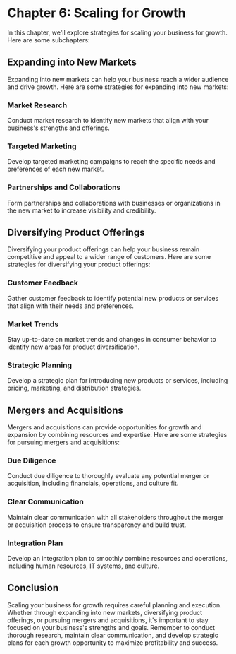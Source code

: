 Chapter 6: Scaling for Growth
=============================

In this chapter, we'll explore strategies for scaling your business for growth. Here are some subchapters:

Expanding into New Markets
--------------------------

Expanding into new markets can help your business reach a wider audience and drive growth. Here are some strategies for expanding into new markets:

### Market Research

Conduct market research to identify new markets that align with your business's strengths and offerings.

### Targeted Marketing

Develop targeted marketing campaigns to reach the specific needs and preferences of each new market.

### Partnerships and Collaborations

Form partnerships and collaborations with businesses or organizations in the new market to increase visibility and credibility.

Diversifying Product Offerings
------------------------------

Diversifying your product offerings can help your business remain competitive and appeal to a wider range of customers. Here are some strategies for diversifying your product offerings:

### Customer Feedback

Gather customer feedback to identify potential new products or services that align with their needs and preferences.

### Market Trends

Stay up-to-date on market trends and changes in consumer behavior to identify new areas for product diversification.

### Strategic Planning

Develop a strategic plan for introducing new products or services, including pricing, marketing, and distribution strategies.

Mergers and Acquisitions
------------------------

Mergers and acquisitions can provide opportunities for growth and expansion by combining resources and expertise. Here are some strategies for pursuing mergers and acquisitions:

### Due Diligence

Conduct due diligence to thoroughly evaluate any potential merger or acquisition, including financials, operations, and culture fit.

### Clear Communication

Maintain clear communication with all stakeholders throughout the merger or acquisition process to ensure transparency and build trust.

### Integration Plan

Develop an integration plan to smoothly combine resources and operations, including human resources, IT systems, and culture.

Conclusion
----------

Scaling your business for growth requires careful planning and execution. Whether through expanding into new markets, diversifying product offerings, or pursuing mergers and acquisitions, it's important to stay focused on your business's strengths and goals. Remember to conduct thorough research, maintain clear communication, and develop strategic plans for each growth opportunity to maximize profitability and success.
